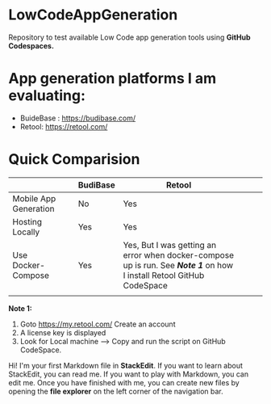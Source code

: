 # LowCodeAppGeneration
Repository to test available Low Code app generation tools using **GitHub Codespaces.**

# App generation platforms I am evaluating:

 - BuideBase : https://budibase.com/ 
 - Retool: https://retool.com/

# Quick Comparision

|                       |     | BudiBase | Retool                                                                                                         |   |   |   |
|-----------------------|-----|----------|----------------------------------------------------------------------------------------------------------------|---|---|---|
| Mobile App Generation |     | No       | Yes                                                                                                            |   |   |   |
| Hosting Locally       |     | Yes      | Yes                                                                                                            |   |   |   |
| Use Docker-Compose    |     | Yes      | Yes,  But I was getting an error when docker-compose up is run. See ***Note 1*** on how I install Retool GitHub CodeSpace |   |   |   |
|                       |     |          |                                                                                                                |   |   |   |

**Note 1:** 

 1. Goto https://my.retool.com/ Create an account 
 2. A  license key is displayed
 3.  Look for Local machine --> Copy and run the script on GitHub CodeSpace.

Hi! I'm your first Markdown file in **StackEdit**. If you want to learn about StackEdit, you can read me. If you want to play with Markdown, you can edit me. Once you have finished with me, you can create new files by opening the **file explorer** on the left corner of the navigation bar.


